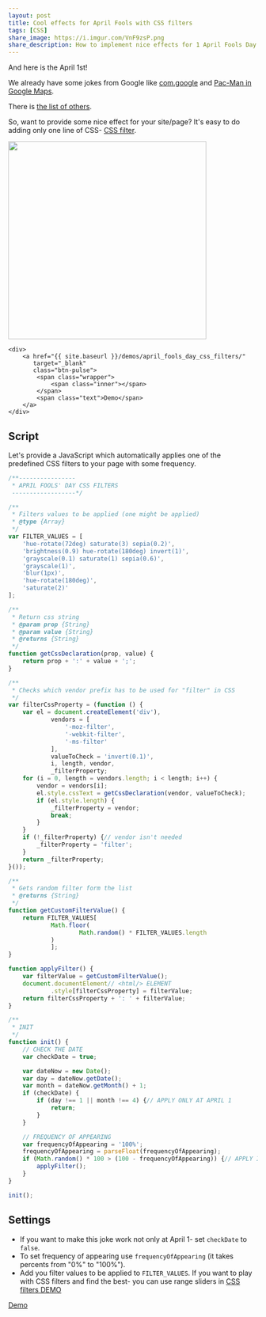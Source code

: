 ```yaml
---
layout: post
title: Cool effects for April Fools with CSS filters
tags: [CSS]
share_image: https://i.imgur.com/VnF9zsP.png
share_description: How to implement nice effects for 1 April Fools Day with CSS filters
---
```


And here is the April 1st!

We already have some jokes from Google like [com.google](https://com.google/) and [Pac-Man in Google Maps](http://www.theguardian.com/cities/2015/apr/01/pac-man-google-maps).

There is [the list of others](http://www.theguardian.com/world/live/2015/apr/01/april-fools-day-jokes-2015-the-best-from-around-the-world).

So, want to provide some nice effect for your site/page? It's easy to do adding only one line of CSS- [CSS filter](//blog.hospodarets.com/CSS_filters_in_action/).

<div class="text-center">
    <p>
        <a href="{{ site.baseurl }}/demos/april_fools_day_css_filters/">
            <img class="rounded" width="400" src="https://i.imgur.com/HwT3PvG.gif" alt=""/>
        </a>
    </p>

    <div>
        <a href="{{ site.baseurl }}/demos/april_fools_day_css_filters/"
           target="_blank"
           class="btn-pulse">
            <span class="wrapper">
                <span class="inner"></span>
            </span>
            <span class="text">Demo</span>
        </a>
    </div>
</div>

<div class="more"></div>

## Script

Let's provide a JavaScript which automatically applies one of the predefined CSS filters to your page with some frequency.

```javascript
/**----------------
 * APRIL FOOLS' DAY CSS FILTERS
 ------------------*/

/**
 * Filters values to be applied (one might be applied)
 * @type {Array}
 */
var FILTER_VALUES = [
    'hue-rotate(72deg) saturate(3) sepia(0.2)',
    'brightness(0.9) hue-rotate(180deg) invert(1)',
    'grayscale(0.1) saturate(1) sepia(0.6)',
    'grayscale(1)',
    'blur(1px)',
    'hue-rotate(180deg)',
    'saturate(2)'
];

/**
 * Return css string
 * @param prop {String}
 * @param value {String}
 * @returns {String}
 */
function getCssDeclaration(prop, value) {
    return prop + ':' + value + ';';
}

/**
 * Checks which vendor prefix has to be used for "filter" in CSS
 */
var filterCssProperty = (function () {
    var el = document.createElement('div'),
            vendors = [
                '-moz-filter',
                '-webkit-filter',
                '-ms-filter'
            ],
            valueToCheck = 'invert(0.1)',
            i, length, vendor,
            _filterProperty;
    for (i = 0, length = vendors.length; i < length; i++) {
        vendor = vendors[i];
        el.style.cssText = getCssDeclaration(vendor, valueToCheck);
        if (el.style.length) {
            _filterProperty = vendor;
            break;
        }
    }
    if (!_filterProperty) {// vendor isn't needed
        _filterProperty = 'filter';
    }
    return _filterProperty;
}());

/**
 * Gets random filter form the list
 * @returns {String}
 */
function getCustomFilterValue() {
    return FILTER_VALUES[
            Math.floor(
                    Math.random() * FILTER_VALUES.length
            )
            ];
}

function applyFilter() {
    var filterValue = getCustomFilterValue();
    document.documentElement// <html/> ELEMENT
            .style[filterCssProperty] = filterValue;
    return filterCssProperty + ': ' + filterValue;
}

/**
 * INIT
 */
function init() {
    // CHECK THE DATE
    var checkDate = true;

    var dateNow = new Date();
    var day = dateNow.getDate();
    var month = dateNow.getMonth() + 1;
    if (checkDate) {
        if (day !== 1 || month !== 4) {// APPLY ONLY AT APRIL 1
            return;
        }
    }

    // FREQUENCY OF APPEARING
    var frequencyOfAppearing = '100%';
    frequencyOfAppearing = parseFloat(frequencyOfAppearing);
    if (Math.random() * 100 > (100 - frequencyOfAppearing)) {// APPLY IN COMMON ONCE PER 5 PAGE LOADS
        applyFilter();
    }
}

init();
```

## Settings

- If you want to make this joke work not only at April 1- set `checkDate` to `false`.
- To set frequency of appearing use `frequencyOfAppearing` (it takes percents from "0%" to "100%").
- Add you filter values to be applied to `FILTER_VALUES`. If you want to play with CSS filters and find the best- you can use range sliders in [CSS filters DEMO](http://blog.hospodarets.com/css-filters/)

<a href="{{ site.baseurl }}/demos/april_fools_day_css_filters/"
   target="_blank"
   class="btn-pulse">
            <span class="wrapper">
                <span class="inner"></span>
            </span>
    <span class="text">Demo</span>
</a>

